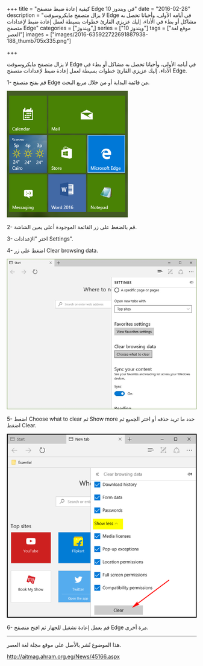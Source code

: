 +++
title = "كيفية إعادة ضبط متصفح Edge في ويندوز 10"
date = "2016-02-28"
description = "لا يزال متصفح مايكروسوفت Edge في أيامه الأولى، وأحيانا تحصل به مشاكل أو بطء في الأداء، إليك عزيزي القارئ خطوات بسيطة لعمل إعادة ضبط لإعدادات متصفح Edge"
categories = ["ويندوز",]
series = ["ويندوز 10"]
tags = ["موقع لغة العصر"]
images = ["images/2016-635922722691887938-188_thumb705x335.png"]

+++

لا يزال متصفح مايكروسوفت Edge في أيامه الأولى، وأحيانا تحصل به مشاكل أو بطء في الأداء، إليك عزيزي القارئ خطوات بسيطة لعمل إعادة ضبط لإعدادات متصفح Edge.

1- قم بفتح متصفح Edge من قائمة البداية أو من خلال مربع البحث.

![1](images/2016-635922722955997631-599.png)

2- قم بالضغط على زر القائمة الموجودة أعلى يمين الشاشة.

3- اختر "الإعدادات Settings".

4- اضغط على زر Clear browsing data.

![3](images/2016-635922723213087279-308.jpg)

 5- اضغط Choose what to clear ثم Show more حدد ما تريد حذفه أو اختر الجميع ثم اضغط Clear.

![4](images/2016-635922723304347864-434.png)

6- قم بعمل إعادة تشغيل للجهاز ثم افتح متصفح Edge مرة أخرى.

---
هذا الموضوع نٌشر باﻷصل على موقع مجلة لغة العصر.

http://aitmag.ahram.org.eg/News/45166.aspx